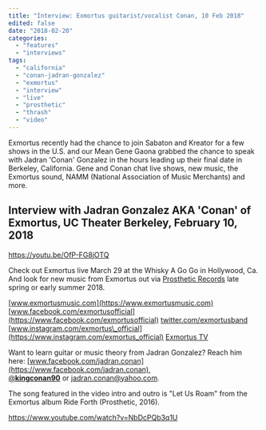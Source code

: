 ```yaml
---
title: "Interview: Exmortus guitarist/vocalist Conan, 10 Feb 2018"
edited: false
date: "2018-02-20"
categories:
  - "features"
  - "interviews"
tags:
  - "california"
  - "conan-jadran-gonzalez"
  - "exmortus"
  - "interview"
  - "live"
  - "prosthetic"
  - "thrash"
  - "video"
---
```


Exmortus recently had the chance to join Sabaton and Kreator for a few shows in the U.S. and our Mean Gene Gaona grabbed the chance to speak with Jadran 'Conan' Gonzalez in the hours leading up their final date in Berkeley, California. Gene and Conan chat live shows, new music, the Exmortus sound, NAMM (National Association of Music Merchants) and more.

## Interview with Jadran Gonzalez AKA 'Conan' of Exmortus, UC Theater Berkeley, February 10, 2018

https://youtu.be/OfP-FG8jOTQ

Check out Exmortus live March 29 at the Whisky A Go Go in Hollywood, Ca. And look for new music from Exmortus out via [Prosthetic Records](https://prostheticrecords.com) late spring or early summer 2018.

[www.exmortusmusic.com](https://www.exmortusmusic.com) [www.facebook.com/exmortusofficial](https://www.facebook.com/exmortusofficial) [twitter.com/exmortusband](https://twitter.com/exmortusband) [www.instagram.com/exmortus\_official](https://www.instagram.com/exmortus_official) [Exmortus TV](https://www.youtube.com/channel/UCzSi3n6jKuJwqbgk3EtBnNw)

Want to learn guitar or music theory from Jadran Gonzalez? Reach him here: [www.facebook.com/jadran.conan](https://www.facebook.com/jadran.conan), [@**kingconan90**](https://twitter.com/kingconan90) or [jadran.conan@yahoo.com](mailto:jadran.conan@yahoo.com).

The song featured in the video intro and outro is "Let Us Roam" from the Exmortus album Ride Forth (Prosthetic, 2016).

https://www.youtube.com/watch?v=NbDcPQb3q1U

